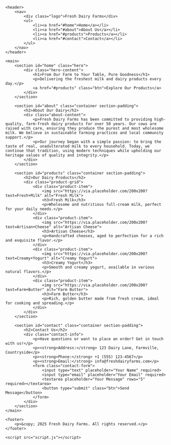 <!DOCTYPE html>
<html lang="en">
<head>
    <meta charset="UTF-8">
    <meta name="viewport" content="width=device-width, initial-scale=1.0">
    <title>Fresh Dairy Farms - Quality Milk Products</title>
    <link rel="stylesheet" href="style.css">
    <link href="https://fonts.googleapis.com/css2?family=Roboto:wght@400;700&family=Playfair+Display:wght@700&display=swap" rel="stylesheet">
</head>
<body>

    <header>
        <nav>
            <div class="logo">Fresh Dairy Farms</div>
            <ul>
                <li><a href="#home">Home</a></li>
                <li><a href="#about">About Us</a></li>
                <li><a href="#products">Products</a></li>
                <li><a href="#contact">Contact</a></li>
            </ul>
        </nav>
    </header>

    <main>
        <section id="home" class="hero">
            <div class="hero-content">
                <h1>From Our Farm to Your Table, Pure Goodness</h1>
                <p>Delivering the freshest milk and dairy products every day.</p>
                <a href="#products" class="btn">Explore Our Products</a>
            </div>
        </section>

        <section id="about" class="container section-padding">
            <h2>About Our Dairy</h2>
            <div class="about-content">
                <p>Fresh Dairy Farms has been committed to providing high-quality, farm-fresh dairy products for over 50 years. Our cows are raised with care, ensuring they produce the purest and most wholesome milk. We believe in sustainable farming practices and local community support.</p>
                <p>Our journey began with a simple passion: to bring the taste of real, unadulterated milk to every household. Today, we continue that tradition, using modern techniques while upholding our heritage values of quality and integrity.</p>
            </div>
        </section>

        <section id="products" class="container section-padding">
            <h2>Our Dairy Products</h2>
            <div class="product-grid">
                <div class="product-item">
                    <img src="https://via.placeholder.com/200x200?text=Fresh+Milk" alt="Fresh Milk">
                    <h3>Fresh Milk</h3>
                    <p>Wholesome and nutritious full-cream milk, perfect for your daily needs.</p>
                </div>
                <div class="product-item">
                    <img src="https://via.placeholder.com/200x200?text=Artisan+Cheese" alt="Artisan Cheese">
                    <h3>Artisan Cheese</h3>
                    <p>Handcrafted cheeses, aged to perfection for a rich and exquisite flavor.</p>
                </div>
                <div class="product-item">
                    <img src="https://via.placeholder.com/200x200?text=Creamy+Yogurt" alt="Creamy Yogurt">
                    <h3>Creamy Yogurt</h3>
                    <p>Smooth and creamy yogurt, available in various natural flavors.</p>
                </div>
                <div class="product-item">
                    <img src="https://via.placeholder.com/200x200?text=Farm+Butter" alt="Farm Butter">
                    <h3>Farm Butter</h3>
                    <p>Rich, golden butter made from fresh cream, ideal for cooking and spreading.</p>
                </div>
            </div>
        </section>

        <section id="contact" class="container section-padding">
            <h2>Contact Us</h2>
            <div class="contact-info">
                <p>Have questions or want to place an order? Get in touch with us!</p>
                <p><strong>Address:</strong> 123 Dairy Lane, Farmville, Countryside</p>
                <p><strong>Phone:</strong> +1 (555) 123-4567</p>
                <p><strong>Email:</strong> info@freshdairyfarms.com</p>
                <form class="contact-form">
                    <input type="text" placeholder="Your Name" required>
                    <input type="email" placeholder="Your Email" required>
                    <textarea placeholder="Your Message" rows="5" required></textarea>
                    <button type="submit" class="btn">Send Message</button>
                </form>
            </div>
        </section>
    </main>

    <footer>
        <p>&copy; 2025 Fresh Dairy Farms. All rights reserved.</p>
    </footer>

    <script src="script.js"></script>
</body>
</html>
